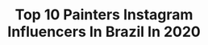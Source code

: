 ---
title: Top 10 Painters Instagram Influencers In Brazil In 2020
description: >-
  Find top painters Instagram influencers in Brazil in 2020. Most popular hashtags: #art #oilpainting #illustration #drawing.
platform: Instagram
profiles:
  - username: "sylvia_salusti"
    fullname: >-
      Sylvia Salusti
    location: "Brazil"
    followers: 13189
    engagement: 1186
    commentsToLikes: 0.041311
    avatar: "https://scontent-atl3-1.cdninstagram.com/v/t51.2885-19/s320x320/33794013_185765605457036_4859687278458437632_n.jpg?_nc_ht=scontent-atl3-1.cdninstagram.com&_nc_ohc=fzBy7FxpN7UAX-Eu86W&oh=a4424506b5df0717a4ac20d4d163e4a0&oe=5EB9C5A1"
    verified: false
    hashtags: "#bossapack, #fiquememcasa, #netflix, #panetonecaseiro"
  - username: "shaolin____"
    fullname: >-
      SHAOLIN
    location: "Brazil"
    followers: 2525
    engagement: 1398
    commentsToLikes: 0.098241
    avatar: "https://scontent-amt2-1.cdninstagram.com/v/t51.2885-19/s320x320/91397933_683206725772654_981531818207477760_n.jpg?_nc_ht=scontent-amt2-1.cdninstagram.com&_nc_ohc=qJV6q0TYtTcAX8-gzfk&oh=873d6ce6e03ee0c7c78e5aa3c1cf17c6&oe=5EB94F29"
    verified: false
    hashtags: "#streetwear"
  - username: "jhessica_jay"
    fullname: >-
      Jay Murray ( ジェイ ムライ)
    location: "Brazil"
    followers: 7387
    engagement: 903
    commentsToLikes: 0.019796
    avatar: "https://scontent-lhr8-1.cdninstagram.com/v/t51.2885-19/s320x320/83945126_523917254931325_4386887803816902656_n.jpg?_nc_ht=scontent-lhr8-1.cdninstagram.com&_nc_ohc=Y9zUBkS_PRIAX-J8SES&oh=e7aeb4513062db49d7c6711663805d4a&oe=5EBAA04D"
    verified: false
    hashtags: "#colorida, #manicpanic, #devilgirl, #shadow"
  - username: "leticiabelha"
    fullname: >-
      Leticia Abelha Yoga BH
    location: "Brazil"
    followers: 7888
    engagement: 799
    commentsToLikes: 0.038253
    avatar: "https://scontent-ams4-1.cdninstagram.com/v/t51.2885-19/s320x320/91610238_233134847882908_3652232243381796864_n.jpg?_nc_ht=scontent-ams4-1.cdninstagram.com&_nc_ohc=TXTEt178OewAX_3JNKM&oh=31092c6bd585b31ac737325f5a284ab1&oe=5EBA6106"
    verified: false
    hashtags: "#earthmedicine, #yoga, #ventresagrado, #yogini"
  - username: "apolotorres"
    fullname: >-
      Apolo Torres
    location: "Brazil"
    followers: 18559
    engagement: 542
    commentsToLikes: 0.038879
    avatar: "https://scontent-lht6-1.cdninstagram.com/v/t51.2885-19/10598186_1514136412154342_1484449413_a.jpg?_nc_ht=scontent-lht6-1.cdninstagram.com&_nc_ohc=Qm22z8W3rWoAX9TkURK&oh=9493d3b2d0d6eda6eec01cdc5e08e4db&oe=5EB9E263"
    verified: false
    hashtags: "#apolotorres, #contemporarypainting, #music, #basketball"
  - username: "alexcarnade"
    fullname: >-
      Alex Carnade
    location: "Brazil"
    followers: 14815
    engagement: 458
    commentsToLikes: 0.018527
    avatar: "https://scontent-nrt1-1.cdninstagram.com/v/t51.2885-19/s320x320/69179029_2390614047687751_4868583482873348096_n.jpg?_nc_ht=scontent-nrt1-1.cdninstagram.com&_nc_ohc=9YC_GYKEjlIAX8LQ126&oh=4ea09693d4e6f8c2f0ccce726710061c&oe=5EA1CD45"
    verified: false
    hashtags: "#modernart, #contemporaryart, #abstractart, #neoexpressionism"
  - username: "tatsurokiuchi"
    fullname: >-
      Tatsuro Kiuchi 木内達朗
    location: "Brazil"
    followers: 24640
    engagement: 307
    commentsToLikes: 0.005459
    avatar: "https://scontent-lhr8-1.cdninstagram.com/v/t51.2885-19/s320x320/71927799_572023676966328_20085861236342784_n.jpg?_nc_ht=scontent-lhr8-1.cdninstagram.com&_nc_ohc=WZ05Y1lWX10AX961Flj&oh=ae8abab1bf3870ec796aba43c161d8c2&oe=5EB42C83"
    verified: false
    hashtags: "#tatsurokiuchi, #art, #drawing, #process"
  - username: "priscilaamoni"
    fullname: >-
      Priscila Amoni
    location: "Brazil"
    followers: 11344
    engagement: 367
    commentsToLikes: 0.019554
    avatar: "https://scontent-lhr8-1.cdninstagram.com/v/t51.2885-19/s320x320/67179805_656057728207040_5965707727308062720_n.jpg?_nc_ht=scontent-lhr8-1.cdninstagram.com&_nc_ohc=fkPuHaI1udgAX_8J28t&oh=be0820b7a93bdfe79299d60e83a64e98&oe=5EAE29CF"
    verified: false
    hashtags: "#daime, #fotografiadegestante, #parto, #jagube"
  - username: "wannastayugly"
    fullname: >-
      Márcia Monteiro
    location: "Brazil"
    followers: 3418
    engagement: 1004
    commentsToLikes: 0.105043
    avatar: "https://scontent-lht6-1.cdninstagram.com/v/t51.2885-19/s320x320/37646012_239755193341442_6001664231437500416_n.jpg?_nc_ht=scontent-lht6-1.cdninstagram.com&_nc_ohc=bSobhCKeX80AX_OJNdp&oh=e36e7eca60571ac41543cabcf077cdb0&oe=5EB3518E"
    verified: false
    hashtags: "#sketchaday, #acuarela, #gouacheonpaper, #inktoberday30"
  - username: "carcamo.aquarela"
    fullname: >-
      Gonzalo Cárcamo
    location: "Brazil"
    followers: 13857
    engagement: 409
    commentsToLikes: 0.020660
    avatar: "https://scontent-ams4-1.cdninstagram.com/v/t51.2885-19/s320x320/13102567_127084697698701_553181404_a.jpg?_nc_ht=scontent-ams4-1.cdninstagram.com&_nc_ohc=VjZaW8wKy6oAX-_1k3k&oh=41c69c9c255efd44a9cbd40a7e8a5928&oe=5EB05A71"
    verified: false
    hashtags: "#watercorschoolism, #lbx2020"
---